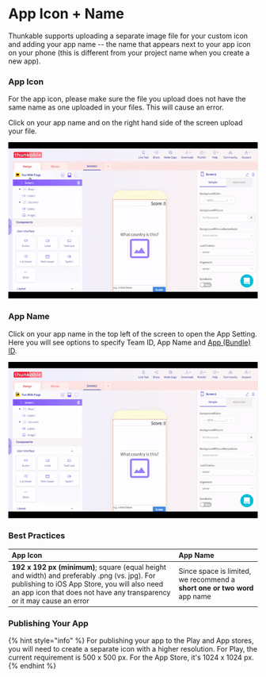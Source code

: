 # App Icon + Name

Thunkable supports uploading a separate image file for your custom icon and adding your app name -- the name that appears next to your app icon on your phone \(this is different from your project name when you create a new app\).

### App Icon

For the app icon, please make sure the file you upload does not have the same name as one uploaded in your files. This will cause an error.

Click on your app name and on the right hand side of the screen upload your file.

![](../../.gitbook/assets/add_app_icon.gif)

### App Name

Click on your app name in the top left of the screen to open the App Setting. Here you will see options to specify Team ID, App Name and [App \(Bundle\) ID](package-name-+-bundle-id.md#customizing-your-app-bundle-id-package-name). 

![](../../.gitbook/assets/change_app_name.gif)

### Best Practices

| App Icon | App Name |
| :--- | :--- |
| **192 x 192 px \(minimum\)**; square \(equal height and width\) and preferably .png \(vs. jpg\). For publishing to iOS App Store, you will also need an app icon that does not have any transparency or it may cause an error | Since space is limited, we recommend a **short one or two word** app name |

### Publishing Your App

{% hint style="info" %}
For publishing your app to the Play and App stores, you will need to create a separate icon with a higher resolution. For Play, the current requirement is 500 x 500 px. For the App Store, it's 1024 x 1024 px.
{% endhint %}

